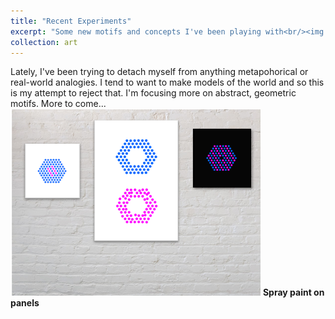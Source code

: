 ```yaml
---
title: "Recent Experiments"
excerpt: "Some new motifs and concepts I've been playing with<br/><img src='/images/art.png' width='400px%'>"
collection: art
---
```


Lately, I've been trying to detach myself from anything metapohorical or real-world analogies. 
I tend to want to make models of the world and so this is my attempt to reject that. 
I'm focusing more on abstract, geometric motifs. 
More to come...
<img src='/images/art.png' width='400px%'>
<b>Spray paint on panels</b>